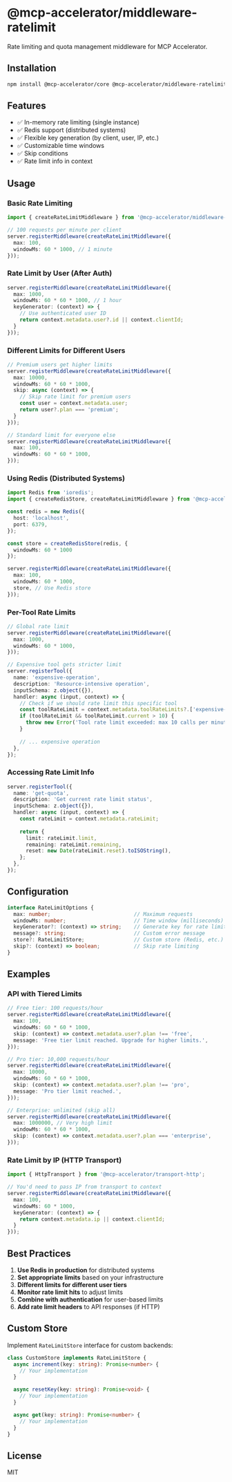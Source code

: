 # @mcp-accelerator/middleware-ratelimit

Rate limiting and quota management middleware for MCP Accelerator.

## Installation

```bash
npm install @mcp-accelerator/core @mcp-accelerator/middleware-ratelimit
```

## Features

- ✅ In-memory rate limiting (single instance)
- ✅ Redis support (distributed systems)
- ✅ Flexible key generation (by client, user, IP, etc.)
- ✅ Customizable time windows
- ✅ Skip conditions
- ✅ Rate limit info in context

## Usage

### Basic Rate Limiting

```typescript
import { createRateLimitMiddleware } from '@mcp-accelerator/middleware-ratelimit';

// 100 requests per minute per client
server.registerMiddleware(createRateLimitMiddleware({
  max: 100,
  windowMs: 60 * 1000, // 1 minute
}));
```

### Rate Limit by User (After Auth)

```typescript
server.registerMiddleware(createRateLimitMiddleware({
  max: 1000,
  windowMs: 60 * 60 * 1000, // 1 hour
  keyGenerator: (context) => {
    // Use authenticated user ID
    return context.metadata.user?.id || context.clientId;
  }
}));
```

### Different Limits for Different Users

```typescript
// Premium users get higher limits
server.registerMiddleware(createRateLimitMiddleware({
  max: 10000,
  windowMs: 60 * 60 * 1000,
  skip: async (context) => {
    // Skip rate limit for premium users
    const user = context.metadata.user;
    return user?.plan === 'premium';
  }
}));

// Standard limit for everyone else
server.registerMiddleware(createRateLimitMiddleware({
  max: 100,
  windowMs: 60 * 60 * 1000,
}));
```

### Using Redis (Distributed Systems)

```typescript
import Redis from 'ioredis';
import { createRedisStore, createRateLimitMiddleware } from '@mcp-accelerator/middleware-ratelimit';

const redis = new Redis({
  host: 'localhost',
  port: 6379,
});

const store = createRedisStore(redis, { 
  windowMs: 60 * 1000 
});

server.registerMiddleware(createRateLimitMiddleware({
  max: 100,
  windowMs: 60 * 1000,
  store, // Use Redis store
}));
```

### Per-Tool Rate Limits

```typescript
// Global rate limit
server.registerMiddleware(createRateLimitMiddleware({
  max: 1000,
  windowMs: 60 * 1000,
}));

// Expensive tool gets stricter limit
server.registerTool({
  name: 'expensive-operation',
  description: 'Resource-intensive operation',
  inputSchema: z.object({}),
  handler: async (input, context) => {
    // Check if we should rate limit this specific tool
    const toolRateLimit = context.metadata.toolRateLimits?.['expensive-operation'];
    if (toolRateLimit && toolRateLimit.current > 10) {
      throw new Error('Tool rate limit exceeded: max 10 calls per minute');
    }
    
    // ... expensive operation
  },
});
```

### Accessing Rate Limit Info

```typescript
server.registerTool({
  name: 'get-quota',
  description: 'Get current rate limit status',
  inputSchema: z.object({}),
  handler: async (input, context) => {
    const rateLimit = context.metadata.rateLimit;
    
    return {
      limit: rateLimit.limit,
      remaining: rateLimit.remaining,
      reset: new Date(rateLimit.reset).toISOString(),
    };
  },
});
```

## Configuration

```typescript
interface RateLimitOptions {
  max: number;                           // Maximum requests
  windowMs: number;                      // Time window (milliseconds)
  keyGenerator?: (context) => string;    // Generate key for rate limiting
  message?: string;                      // Custom error message
  store?: RateLimitStore;                // Custom store (Redis, etc.)
  skip?: (context) => boolean;           // Skip rate limiting
}
```

## Examples

### API with Tiered Limits

```typescript
// Free tier: 100 requests/hour
server.registerMiddleware(createRateLimitMiddleware({
  max: 100,
  windowMs: 60 * 60 * 1000,
  skip: (context) => context.metadata.user?.plan !== 'free',
  message: 'Free tier limit reached. Upgrade for higher limits.',
}));

// Pro tier: 10,000 requests/hour
server.registerMiddleware(createRateLimitMiddleware({
  max: 10000,
  windowMs: 60 * 60 * 1000,
  skip: (context) => context.metadata.user?.plan !== 'pro',
  message: 'Pro tier limit reached.',
}));

// Enterprise: unlimited (skip all)
server.registerMiddleware(createRateLimitMiddleware({
  max: 1000000, // Very high limit
  windowMs: 60 * 60 * 1000,
  skip: (context) => context.metadata.user?.plan === 'enterprise',
}));
```

### Rate Limit by IP (HTTP Transport)

```typescript
import { HttpTransport } from '@mcp-accelerator/transport-http';

// You'd need to pass IP from transport to context
server.registerMiddleware(createRateLimitMiddleware({
  max: 100,
  windowMs: 60 * 1000,
  keyGenerator: (context) => {
    return context.metadata.ip || context.clientId;
  }
}));
```

## Best Practices

1. **Use Redis in production** for distributed systems
2. **Set appropriate limits** based on your infrastructure
3. **Different limits for different user tiers**
4. **Monitor rate limit hits** to adjust limits
5. **Combine with authentication** for user-based limits
6. **Add rate limit headers** to API responses (if HTTP)

## Custom Store

Implement `RateLimitStore` interface for custom backends:

```typescript
class CustomStore implements RateLimitStore {
  async increment(key: string): Promise<number> {
    // Your implementation
  }

  async resetKey(key: string): Promise<void> {
    // Your implementation
  }

  async get(key: string): Promise<number> {
    // Your implementation
  }
}
```

## License

MIT
